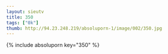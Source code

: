 ```yaml
--- 
layout: sieutv
title: 350
tags: ["0k"]
thumb: http://94.23.248.219/absoluporn-1/image/002/350.jpg
---
```

{% include absoluporn key="350" %} 
